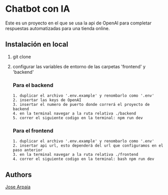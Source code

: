 # Chatbot con IA

Este es un proyecto en el que se usa la api de OpenAI para completar respuestas automatizadas para una tienda online.

## Instalación en local

 1. git clone 

 2. configurar las variables de entorno de las carpetas 'frontend' y 'backend'

    ### Para el backend
    
        1. duplicar el archivo '.env.example' y renombarlo como '.env'
        2. insertar las keys de OpenAI
        3. insertar el numero de puerto donde correrá el proyecto de backend
        4. en la terminal navegar a la ruta relativa ./backend
        5. correr el siguiente codigo en la terminal: npm run dev


    ### Para el frontend

        1. duplicar el archivo '.env.example' y renombarlo como '.env'
        2. insertar api url, esto dependerá del url que configuramos en el paso anterior
        3. en la terminal navegar a la ruta relativa ./frontend
        4. correr el siguiente codigo en la terminal: bash npm run dev
    
## Authors

[Jose Arpaia](https://github.com/josearpaiaq)
